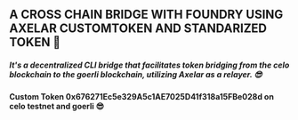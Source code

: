 ## A CROSS CHAIN BRIDGE WITH FOUNDRY USING AXELAR CUSTOMTOKEN AND STANDARIZED TOKEN 💯




##### It's a decentralized CLI bridge that facilitates token bridging from the celo blockchain to the goerli blockchain, utilizing Axelar as a relayer. 😎

#### Custom Token 0x676271Ec5e329A5c1AE7025D41f318a15FBe028d on celo testnet and goerli 😎
